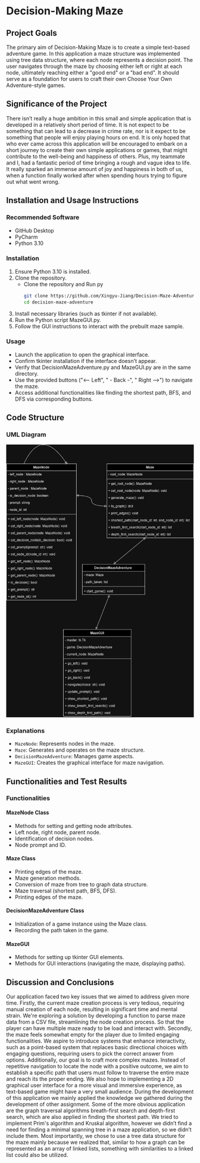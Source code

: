 # Decision-Making Maze

## Project Goals
The primary aim of Decision-Making Maze is to create a simple text-based adventure game. In this application a maze structure was implemented using tree data structure, where each node represents a decision point. The user navigates through the maze by choosing either left or right at each node, ultimately reaching either a "good end" or a "bad end". It should serve as a foundation for users to craft their own Choose Your Own Adventure-style games.
## Significance of the Project
There isn’t really a huge ambition in this small and simple application that is developed in a relatively short period of time. It is not expect to be something that can lead to a decrease in crime rate, nor is it expect to be something that people will enjoy playing hours on end. It is only hoped that who ever came across this application will be encouraged to embark on a short journey to create their own simple applications or games, that might contribute to the well-being and happiness of others. Plus, my teammate and I, had a fantastic period of time bringing a rough and vague idea to life. It really sparked an immense amount of joy and happiness in both of us, when a function finally worked after when spending hours trying to figure out what went wrong.
## Installation and Usage Instructions
### Recommended Software
- GitHub Desktop
- PyCharm
- Python 3.10

### Installation
1. Ensure Python 3.10 is installed.
2. Clone the repository.
   - Clone the repository and Run py
        ```sh
        git clone https://github.com/Xingyu-Jiang/Decision-Maze-Adventure.git
        cd decision-maze-adventure
3. Install necessary libraries (such as tkinter if not available).
4. Run the Python script MazeGUI.py.
5. Follow the GUI instructions to interact with the prebuilt maze sample.

### Usage
- Launch the application to open the graphical interface.
- Confirm tkinter installation if the interface doesn't appear.
- Verify that DecisionMazeAdventure.py and MazeGUI.py are in the same directory.
- Use the provided buttons ("<-- Left", " - Back -", " Right -->") to navigate the maze.
- Access additional functionalities like finding the shortest path, BFS, and DFS via corresponding buttons.

## Code Structure
### UML Diagram
![MazeUML](MazeUML.png)

### Explanations
- `MazeNode`: Represents nodes in the maze.
- `Maze`: Generates and operates on the maze structure.
- `DecisionMazeAdventure`: Manages game aspects.
- `MazeGUI`: Creates the graphical interface for maze navigation.

## Functionalities and Test Results
### Functionalities
#### MazeNode Class
- Methods for setting and getting node attributes.
- Left node, right node, parent node.
- Identification of decision nodes.
- Node prompt and ID.

#### Maze Class
- Printing edges of the maze.
- Maze generation methods.
- Conversion of maze from tree to graph data structure.
- Maze traversal (shortest path, BFS, DFS).
- Printing edges of the maze.

#### DecisionMazeAdventure Class
- Initialization of a game instance using the Maze class.
- Recording the path taken in the game.

#### MazeGUI
- Methods for setting up tkinter GUI elements.
- Methods for GUI interactions (navigating the maze, displaying paths).

## Discussion and Conclusions
Our application faced two key issues that we aimed to address given more time. Firstly, the current maze creation process is very tedious, requiring manual creation of each node, resulting in significant time and mental strain. We're exploring a solution by developing a function to parse maze data from a CSV file, streamlining the node creation process. So that the player can have multiple maze ready to be load and interact with. Secondly, the maze feels somewhat empty for the player due to limited engaging functionalities. We aspire to introduce systems that enhance interactivity, such as a point-based system that replaces basic directional choices with engaging questions, requiring users to pick the correct answer from options. Additionally, our goal is to craft more complex mazes. Instead of repetitive navigation to locate the node with a positive outcome, we aim to establish a specific path that users must follow to traverse the entire maze and reach its the proper ending. We also hope to implementing a 2D graphical user interface for a more visual and immersive experience, as text-based game might have a very small audience.
During the development of this application we mainly applied the knowledge we gathered during the development of other assignment. Some of the more obvious application are the graph traversal algorithms breath-first search and depth-first search, which are also applied in finding the shortest path. We tried to implement Prim's algorithm and Kruskal algorithm, however we didn’t find a need for finding a minimal spanning tree in a maze application, so we didn’t include them. Most importantly, we chose to use a tree data structure for the maze mainly because we realized that, similar to how a graph can be represented as an array of linked lists, something with similarities to a linked list could also be utilized.
